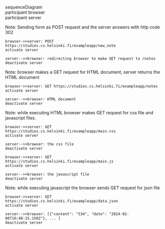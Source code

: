 sequenceDiagram  
    participant browser  
    participant server

Note: Sending form as POST request and the server answers with http code 302

    browser->>server: POST https://studies.cs.helsinki.fi/exampleapp/new_note
    activate server

    server-->>browser: redirecting browser to make GET request to /notes
    deactivate server

Note: browser makes a GET request for HTML document, server returns the HTML document

    browser->>server: GET https://studies.cs.helsinki.fi/exampleapp/notes
    activate server

    server-->>browser: HTML document
    deactivate server

Note: while executing HTML browser makes GET request for css file and javascript files.

    browser->>server: GET https://studies.cs.helsinki.fi/exampleapp/main.css
    activate server

    server-->>browser: the css file
    deactivate server

    browser->>server: GET https://studies.cs.helsinki.fi/exampleapp/main.js
    activate server

    server-->>browser: the javascript file
    deactivate server

Note: while executing javascript the browser sends GET request for json file

    browser->>server: GET https://studies.cs.helsinki.fi/exampleapp/data.json
    activate server

    server-->>browser: [{"content": "534", "date": "2024-02-06T16:48:15.150Z"}, ... ]
    deactivate server